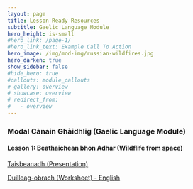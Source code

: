 ```yaml
---
layout: page
title: Lesson Ready Resources
subtitle: Gaelic Language Module 
hero_height: is-small
#hero_link: /page-1/
#hero_link_text: Example Call To Action
hero_image: /img/mod-img/russian-wildfires.jpg
hero_darken: true
show_sidebar: false
#hide_hero: true
#callouts: module_callouts
# gallery: overview
# showcase: overview
# redirect_from:
#   - overview
---
```


### Modal Cànain Ghàidhlig (Gaelic Language Module) 
<div class="image-text-container">
    <!-- Text beside the image -->
    <div class="text-content">

<h4>Lesson 1: Beathaichean bhon Adhar (Wildflife from space)</h4>
        <p><a href="https://drive.google.com/file/d/1QwuALeUsaljrx_lYauQOv69P2SW02P6n/view?usp=share_link" target="_blank">Taisbeanadh (Presentation)</a></p>
        <p><a href="https://www.canva.com/design/DAF-XF_2cAI/v9T5twzqW3QfXkifhAcZcw/edit?utm_content=DAF-XF_2cAI&utm_campaign=designshare&utm_medium=link2&utm_source=sharebutton" target="_blank">Duilleag-obrach (Worksheet) - English</a></p>
   

